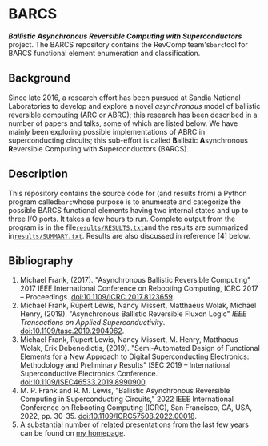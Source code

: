 # BARCS
_**Ballistic Asynchronous Reversible Computing with Superconductors**_ project.
The BARCS repository contains the RevComp team's`barc`tool for BARCS functional element enumeration and classification.

## Background

Since late 2016, a research effort has been pursued at Sandia National Laboratories to develop and explore a novel _asynchronous_ model of ballistic reversible computing (ARC or ABRC); this research has been described in a number of papers and talks, some of which are listed below. We have mainly been exploring possible implementations of ABRC in superconducting circuits; this sub-effort is called **B**allistic **A**synchronous **R**eversible **C**omputing with **S**uperconductors (BARCS).

## Description

This repository contains the source code for (and results from) a Python program called`barc`whose purpose is to enumerate and categorize the possible BARCS functional elements having two internal states and up to three I/O ports. It takes a few hours to run.  Complete output from the program is in the file[`results/RESULTS.txt`](results/RESULTS.txt)and the results are summarized in[`results/SUMMARY.txt`](results/SUMMARY.txt). Results are also discussed in reference [4] below.

## Bibliography

1. Michael Frank, (2017). "Asynchronous Ballistic Reversible Computing" 2017 IEEE International Conference on Rebooting Computing, ICRC 2017 – Proceedings. [doi:10.1109/ICRC.2017.8123659](https://doi.org/10.1109/ICRC.2017.8123659).
2. Michael Frank, Rupert Lewis, Nancy Missert, Matthaeus Wolak, Michael Henry, (2019). "Asynchronous Ballistic Reversible Fluxon Logic" _IEEE Transactions on Applied Superconductivity_. [doi:10.1109/tasc.2019.2904962](https://doi.org/10.1109/tasc.2019.2904962).
3. Michael Frank, Rupert Lewis, Nancy Missert, M. Henry, Matthaeus Wolak, Erik Debenedictis, (2019). "Semi-Automated Design of Functional Elements for a New Approach to Digital Superconducting Electronics: Methodology and Preliminary Results" ISEC 2019 – International Superconductive Electronics Conference. [doi:10.1109/ISEC46533.2019.8990900](https://doi.org/10.1109/ISEC46533.2019.8990900).
4. M. P. Frank and R. M. Lewis, "Ballistic Asynchronous Reversible Computing in Superconducting Circuits," 2022 IEEE International Conference on Rebooting Computing (ICRC), San Francisco, CA, USA, 2022, pp. 30-35. [doi:10.1109/ICRC57508.2022.00018](https://doi.org/10.1109/ICRC57508.2022.00018).
5. A substantial number of related presentations from the last few years can be found on [my homepage](https://www.sandia.gov/ccr/staff/michael-p-frank/).
